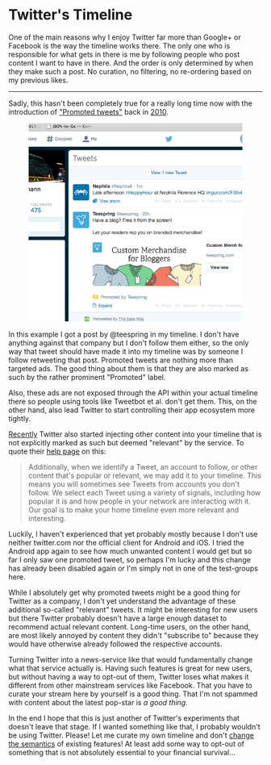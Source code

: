 # Twitter's Timeline

One of the main reasons why I enjoy Twitter far more than Google+ or Facebook
is the way the timeline works there. The only one who is responsible for what
gets in there is me by following people who post content I want to have in
there. And the order is only determined by when they make such a post. No
curation, no filtering, no re-ordering based on my previous likes.

---------------

Sadly, this hasn't been completely true for a really long time now with the
introduction of ["Promoted tweets"][pt] back in [2010][pti].

<figure>
<img src="promoted_tweet.png">
</figure>

In this example I got a post by @teespring in my timeline. I don't have anything
against that company but I don't follow them either, so the only way that tweet
should have made it into my timeline was by someone I follow retweeting that
post. Promoted tweets are nothing more than targeted ads. The good thing about
them is that they are also marked as such by the rather prominent "Promoted"
label.

Also, these ads are not exposed through the API within your actual timeline
there so people using tools like Tweetbot et al. don't get them. This, on the
other hand, also lead Twitter to start controlling their app ecosystem more
tightly.

[Recently][tc] Twitter also started injecting other content into your timeline
that is not explicitly marked as such but deemed "relevant" by the service.
To quote their [help page][tl] on this:

> Additionally, when we identify a Tweet, an account to follow, or other content
> that's popular or relevant, we may add it to your timeline. This means you
> will sometimes see Tweets from accounts you don't follow. We select each Tweet
> using a variety of signals, including how popular it is and how people in your
> network are interacting with it. Our goal is to make your home timeline even
> more relevant and interesting.

Luckily, I haven't experienced that yet probably mostly because I don't use
neither twitter.com nor the official client for Android and iOS. I tried the
Android app again to see how much unwanted content I would get but so far I only
saw one promoted tweet, so perhaps I'm lucky and this change has already been
disabled again or I'm simply not in one of the test-groups here.

While I absolutely get why promoted tweets might be a good thing for Twitter as
a company, I don't yet understand the advantage of these additional so-called
"relevant" tweets. It might be interesting for new users but there Twitter
probably doesn't have a large enough dataset to recommend actual relevant
content. Long-time users, on the other hand, are most likely annoyed by content
they didn't "subscribe to" because they would have otherwise already followed
the respective accounts.

Turning Twitter into a news-service like that would fundamentally change what
that service actually is. Having such features is great for new users, but
without having a way to opt-out of them, Twitter loses what makes it different
from other mainstream services like Facebook. That you have to curate your
stream here by yourself is a good thing. That I'm not spammed with content about
the latest pop-star is *a good thing*.

In the end I hope that this is just another of Twitter's experiments that
doesn't leave that stage. If I wanted something like that, I probably wouldn't
be using Twitter. Please! Let me curate my own timeline and don't [change the
semantics][gu] of existing features! At least add some way to opt-out of
something that is not absolutely essential to your financial survival...

[pt]: https://business.twitter.com/products/promoted-tweets
[pti]: https://blog.twitter.com/2010/hello-world
[tc]: http://techcrunch.com/2014/08/20/crap/
[tl]: https://support.twitter.com/articles/164083-what-s-a-twitter-timeline
[gu]: http://www.theguardian.com/technology/2014/aug/18/twitter-posts-favourites-followers-timelines